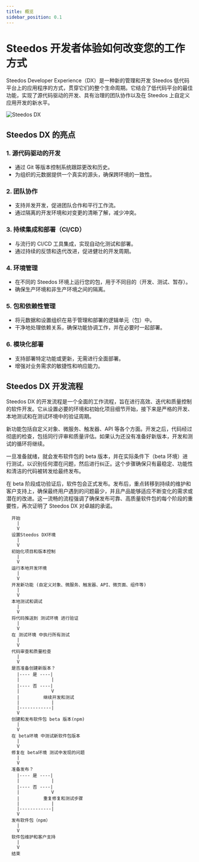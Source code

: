 ```yaml
---
title: 概览
sidebar_position: 0.1
---
```


# Steedos 开发者体验如何改变您的工作方式

Steedos Developer Experience（DX）是一种新的管理和开发 Steedos 低代码平台上的应用程序的方式，贯穿它们的整个生命周期。它结合了低代码平台的最佳功能，实现了源代码驱动的开发、具有治理的团队协作以及在 Steedos 上自定义应用开发的新水平。

![Steedos DX](/img/platform/steedos-dx.png)

## Steedos DX 的亮点

### 1. 源代码驱动的开发
- 通过 Git 等版本控制系统跟踪更改和历史。
- 为组织的元数据提供一个真实的源头，确保跨环境的一致性。

### 2. 团队协作
- 支持并发开发，促进团队合作和平行工作流。
- 通过隔离的开发环境和对变更的清晰了解，减少冲突。

### 3. 持续集成和部署（CI/CD）
- 与流行的 CI/CD 工具集成，实现自动化测试和部署。
- 通过持续的反馈和迭代改进，促进健壮的开发周期。

### 4. 环境管理
- 在不同的 Steedos 环境上运行您的包，用于不同目的（开发、测试、暂存）。
- 确保生产环境和非生产环境之间的隔离。

### 5. 包和依赖性管理
- 将元数据和设置组织在易于管理和部署的逻辑单元（包）中。
- 干净地处理依赖关系，确保功能协调工作，并在必要时一起部署。

### 6. 模块化部署
- 支持部署特定功能或更新，无需进行全面部署。
- 增强对业务需求的敏捷性和响应能力。


## Steedos DX 开发流程

Steedos DX 的开发流程是一个全面的工作流程，旨在进行高效、迭代和质量控制的软件开发。它从设置必要的环境和初始化项目细节开始，接下来是严格的开发、本地测试和在测试环境中的验证周期。

新功能包括自定义对象、微服务、触发器、API 等各个方面。开发之后，代码经过彻底的检查，包括同行评审和质量评估。如果认为还没有准备好新版本，开发和测试的循环将继续。

一旦准备就绪，就会发布软件包的 beta 版本，并在实际条件下（beta 环境）进行测试，以识别任何潜在问题，然后进行纠正。这个步骤确保只有最稳定、功能性和清洁的代码被转发给最终发布。

在 beta 阶段成功验证后，软件包会正式发布。发布后，重点转移到持续的维护和客户支持上，确保最终用户遇到的问题最少，并且产品能够适应不断变化的需求或潜在的改进。这一流畅的流程强调了确保发布可靠、高质量软件包的每个阶段的重要性，再次证明了 Steedos DX 对卓越的承诺。

```
  开始
    |
    V
  设置Steedos DX环境
    |
    V
  初始化项目和版本控制
    |
    V
  运行本地开发环境
    |
    V
  开发新功能 (自定义对象、微服务、触发器、API、微页面、组件等)
    |
    V
  本地测试和调试
    |
    V
  将代码推送到 测试环境 进行验证
    |
    V
  在 测试环境 中执行所有测试
    |
    V
  代码审查和质量检查
    |
    V
  是否准备创建新版本？
    |---- 是 ----|
    |            |
    |---- 否 ----|
    |            V
    |         继续开发和测试
    |            |
    |------------|
    V
  创建和发布软件包 beta 版本(npm)
    |
    V
  在 beta环境 中测试新软件包版本
    |
    V
  修复在 beta环境 测试中发现的问题
    |
    V
  准备发布？
    |---- 是 ----|
    |            |
    |---- 否 ----|
    |            V
    |         重复修复和测试步骤
    |            |
    |------------|
    V
  发布软件包（npm）
    |
    V
  软件包维护和客户支持
    |
    V
  结束
```